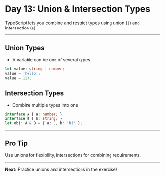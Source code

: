 # Day 13: Union & Intersection Types

TypeScript lets you combine and restrict types using union (`|`) and intersection (`&`).

---

## Union Types
- A variable can be one of several types
```ts
let value: string | number;
value = 'hello';
value = 123;
```

## Intersection Types
- Combine multiple types into one
```ts
interface A { a: number; }
interface B { b: string; }
let obj: A & B = { a: 1, b: 'hi' };
```

---

## Pro Tip
Use unions for flexibility, intersections for combining requirements.

---

**Next:** Practice unions and intersections in the exercise!
